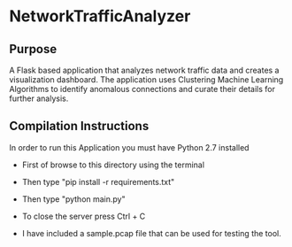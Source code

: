# NetworkTrafficAnalyzer

## Purpose
A Flask based application that analyzes network traffic data and creates a visualization dashboard. The application uses Clustering Machine Learning Algorithms to identify anomalous connections and curate their details for further analysis.

## Compilation Instructions
In order to run this Application you must have Python 2.7 installed

 - First of browse to this directory using the terminal

 - Then type "pip install -r requirements.txt"

 - Then type "python main.py"

 - To close the server press Ctrl + C

 - I have included a sample.pcap file that can be used for testing the tool.

